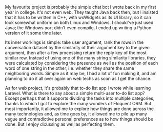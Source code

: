 My favourite project is probably the simple chat bot I wrote back in my first year in college. It's not even web. They taught Java back then, but I insisted that it has to be written in C++, with wxWidgets as its UI library, so it can look somewhat uniform on both Linux and Windows. I should've just used Java; the Windows port didn't even compile. I ended up writing a Python version of it some time later.

Its inner workings is simple: take user argument, rank the rows in the conversation dataset by the similarity of their argument key to the given argument, then after a few processing return the reply key of the most similar row. Instead of using one of the many string similarity libraries, they were calculated by considering the presence as well as the position of each word of one string in the other, i.e. whether they share the same neighboring words. Simple as it may be, I had a lot of fun making it, and am planning to do it all over again on web techs as soon as I get the chance.

As for web project, it's probably that to-do list app I wrote while learning Laravel. What is there to say about a simple multi-user to-do list app? Except perhaps that it supports dividing the tasks into multiple categories, thanks to which I got to explore the many wonders of Eloquent ORM. But most importantly, it allowed me to explore how things are done across the many technologies and, as time goes by, it allowed me to pile up many vague and contradictive personal preferences as to how things should be done. But I enjoy dicussing as well as perfecting them.
